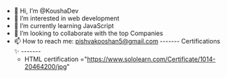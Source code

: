 - 👋 Hi, I’m @KoushaDev
- 👀 I’m interested in web development
- 🌱 I’m currently learning JavaScript
- 💞️ I’m looking to collaborate with the top Companies
- 📫 How to reach me: pishvakooshan5@gmail.com
  ------- Certifications ✨ -------
  - HTML certification ="https://www.sololearn.com/Certificate/1014-20464200/jpg"

<!---
KoushaDev/KoushaDev is a ✨ special ✨ repository because its `README.md` (this file) appears on your GitHub profile.
You can click the Preview link to take a look at your changes.
--->
